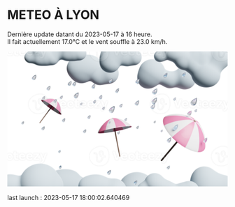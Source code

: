 # METEO À LYON

Dernière update datant du 2023-05-17 à 16 heure.  
Il fait actuellement 17.0°C et le vent souffle à 23.0 km/h.      

![](./.github/rain.png)

last launch : 2023-05-17 18:00:02.640469
